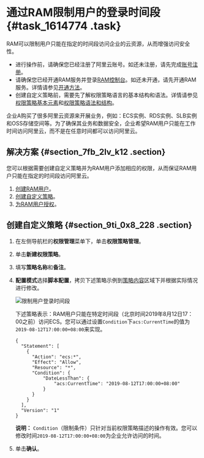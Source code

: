 # 通过RAM限制用户的登录时间段 {#task_1614774 .task}

RAM可以限制用户只能在指定的时间段访问企业的云资源，从而增强访问安全性。

-   进行操作前，请确保您已经注册了阿里云账号。如还未注册，请先完成[账号注册](https://account.aliyun.com/register/register.htm)。
-   请确保您已经开通RAM服务并登录[RAM控制台](https://ram.console.aliyun.com/)。如还未开通，请先开通RAM服务。详情请参见[开通方法](../../../../cn.zh-CN/产品定价/开通方法.md#)。
-   创建自定义策略前，需要先了解权限策略语言的基本结构和语法。详情请参见[权限策略基本元素](../../../../cn.zh-CN/权限策略管理/权限策略语言/权限策略基本元素.md#)和[权限策略语法和结构](../../../../cn.zh-CN/权限策略管理/权限策略语言/权限策略语法和结构.md#)。

企业A购买了很多阿里云资源来开展业务，例如：ECS实例、RDS实例、SLB实例和OSS存储空间等。为了确保其业务和数据安全，企业希望RAM用户只能在工作时间访问阿里云，而不是在任意时间都可以访问阿里云。

## 解决方案 {#section_7fb_2lv_k12 .section}

您可以根据需要创建自定义策略并为RAM用户添加相应的权限，从而保证RAM用户只能在指定的时间段访问阿里云。

1.  [创建RAM用户](../../../../cn.zh-CN/用户管理/创建RAM用户.md#)。
2.  [创建自定义策略](#section_9ti_0x8_228)。
3.  [为RAM用户授权](../../../../cn.zh-CN/用户管理/为RAM用户授权.md#)。

## 创建自定义策略 {#section_9ti_0x8_228 .section}

1.  在左侧导航栏的**权限管理**菜单下，单击**权限策略管理**。
2.  单击**新建权限策略**。
3.  填写**策略名称**和**备注**。
4.  **配置模式**选择**脚本配置**，拷贝下述策略示例到[策略内容](https://ram.console.aliyun.com/policies/new)区域下并根据实际情况进行修改。 

    ![限制用户登录时间段](http://static-aliyun-doc.oss-cn-hangzhou.aliyuncs.com/assets/img/1280574/156897557055096_zh-CN.png)

    下述策略表示：RAM用户只能在特定时间段（北京时间2019年8月12日17：00之前）访问ECS。您可以通过设置`Condition`下`acs:CurrentTime`的值为`2019-08-12T17:00:00+08:00`来实现。

    ``` {#codeblock_6v5_m94_cvb .lanuage-xml}
    {
      "Statement": [
        {
          "Action": "ecs:*",
          "Effect": "Allow",
          "Resource": "*",
          "Condition": {
              "DateLessThan": {
                  "acs:CurrentTime": "2019-08-12T17:00:00+08:00"
              }
          }
        }
      ],
      "Version": "1"
    }
    ```

    **说明：** `Condition`（限制条件）只针对当前权限策略描述的操作有效。您可以修改时间`2019-08-12T17:00:00+08:00`为企业允许访问的时间。

5.  单击**确认**。


